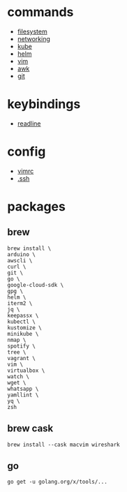 # commands
 - [filesystem](filesystem/README.md)
 - [networking](networking/README.md)
 - [kube](kube/README.md)
 - [helm](helm/README.md)
 - [vim](vim/README.md)
 - [awk](awk/README.md)
 - [git](git/README.md)

# keybindings

 - [readline](readline/README.md)

# config

 - [vimrc](vim/.vimrc)
 - [.ssh](ssh/README.md)

# packages

## brew
```
brew install \
arduino \
awscli \
curl \
git \
go \
google-cloud-sdk \
gpg \
helm \
iterm2 \
jq \
keepassx \
kubectl \
kustomize \
minikube \
nmap \
spotify \
tree \
vagrant \
vim \
virtualbox \
watch \
wget \
whatsapp \
yamllint \
yq \
zsh
```

## brew cask
```
brew install --cask macvim wireshark
```

## go
```
go get -u golang.org/x/tools/...
```
